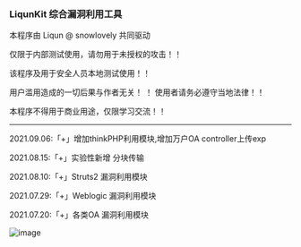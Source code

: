 ### LiqunKit 综合漏洞利用工具



本程序由 Liqun @ snowlovely 共同驱动

仅限于内部测试使用，请勿用于未授权的攻击！！ 

该程序及用于安全人员本地测试使用！！

用户滥用造成的一切后果与作者无关！
！ 
使用者请务必遵守当地法律！！ 

本程序不得用于商业用途，仅限学习交流！！


--------------------------------------------------------------------------------------------------------------------------------------------------------------------


2021.09.06:「+」增加thinkPHP利用模块,增加万户OA controller上传exp

2021.08.15:「+」实验性新增 分块传输 

2021.08.10:「+」Struts2  漏洞利用模块

2021.07.29:「+」Weblogic 漏洞利用模块

2021.07.20:「+」各类OA    漏洞利用模块


![image](https://user-images.githubusercontent.com/89302066/133883685-de761055-e451-443f-84d6-ce656b10a9ca.png)

